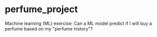 # perfume_project
Machine learning (ML) exercise: Can a ML model predict if I will buy a perfume based on my "perfume history"?
